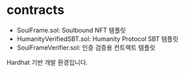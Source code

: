 # contracts

- SoulFrame.sol: Soulbound NFT 템플릿
- HumanityVerifiedSBT.sol: Humanity Protocol SBT 템플릿
- SoulFrameVerifier.sol: 인증 검증용 컨트랙트 템플릿

Hardhat 기반 개발 환경입니다.
